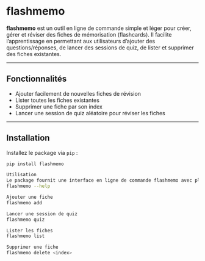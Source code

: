 # flashmemo

**flashmemo** est un outil en ligne de commande simple et léger pour créer, gérer et réviser des fiches de mémorisation (flashcards). Il facilite l’apprentissage en permettant aux utilisateurs d’ajouter des questions/réponses, de lancer des sessions de quiz, de lister et supprimer des fiches existantes.

---

## Fonctionnalités

- Ajouter facilement de nouvelles fiches de révision  
- Lister toutes les fiches existantes  
- Supprimer une fiche par son index  
- Lancer une session de quiz aléatoire pour réviser les fiches  

---

## Installation

Installez le package via `pip` :

```bash
pip install flashmemo

Utilisation
Le package fournit une interface en ligne de commande flashmemo avec plusieurs commandes :
flashmemo --help

Ajouter une fiche
flashmemo add

Lancer une session de quiz
flashmemo quiz

Lister les fiches
flashmemo list

Supprimer une fiche
flashmemo delete <index>